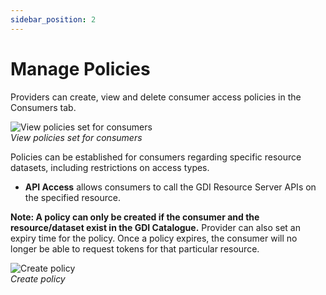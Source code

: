 ```yaml
---
sidebar_position: 2
---
```


# Manage Policies
Providers can create, view and delete consumer access policies in the Consumers tab.


![View policies set for consumers](../../resources/auth/view-pols.png)<br/>
*View policies set for consumers*

Policies can be established for consumers regarding specific resource datasets, including restrictions on access types.
- **API Access** allows consumers to call the GDI Resource Server APIs on the specified resource.

**Note: A policy can only be created if the consumer and the resource/dataset exist in the GDI Catalogue.** Provider can also set an expiry time for the policy. Once a policy expires, the consumer will no longer be able to request tokens for that particular resource.

![Create policy](../../resources/auth/create-policy.png)<br/>
*Create policy*
